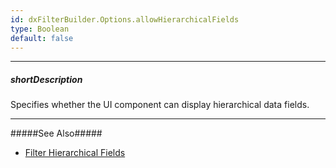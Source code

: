 ```yaml
---
id: dxFilterBuilder.Options.allowHierarchicalFields
type: Boolean
default: false
---
```

---
##### shortDescription
Specifies whether the UI component can display hierarchical data fields.

---
#####See Also#####
- [Filter Hierarchical Fields](/concepts/05%20Widgets/FilterBuilder/030%20Filter%20Hierarchical%20Fields.md '/Documentation/Guide/UI_Components/FilterBuilder/Filter_Hierarchical_Fields/')